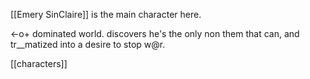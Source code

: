 [[Emery SinClaire]] is the main character here. 

<-o+ dominated world. discovers he's the only non them that can, and tr__matized into a desire to stop w@r.

[[characters]]

